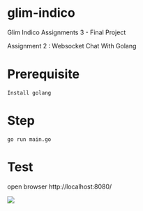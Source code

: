 # glim-indico

Glim Indico Assignments 3 - Final Project

Assignment 2 : Websocket Chat With Golang

# Prerequisite

```
Install golang
```

# Step

```
go run main.go
```

# Test

open browser http://localhost:8080/

![](https://github.com/sigitisme/glim-indico/assignment_3_final/demo.gif)
